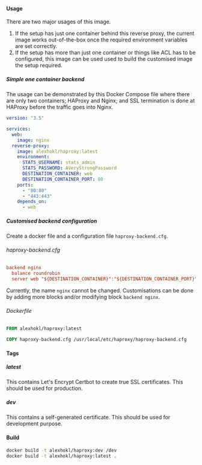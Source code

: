 #### Usage

There are two major usages of this image.

1. If the setup has just one container behind this reverse proxy, the current
   image works out-of-the-box once the required environment variables are set
   correctly.
2. If the setup has more than just one container or things like ACL has to be
   configured, this image can be used used to build the customised image the
   setup required.

##### Simple one container backend

The usage can be demonstrated by this Docker Compose file where there are only
two containers; HAProxy and Nginx; and SSL termination is done at HAProxy
before the traffic goes into Nginx.

```yml
version: "3.5"

services:
  web:
    image: nginx
  reverse-proxy:
    image: alexhokl/haproxy:latest
    environment:
      STATS_USERNAME: stats_admin
      STATS_PASSWORD: AVeryStrongPassword
      DESTINATION_CONTAINER: web
      DESTINATION_CONTAINER_PORT: 80
    ports:
      - "80:80"
      - "443:443"
    depends_on:
      - web
```

##### Customised backend configuration

Create a docker file and a configuration file `haproxy-backend.cfg`.

###### haproxy-backend.cfg

```cfg
backend nginx
  balance roundrobin
  server web "${DESTINATION_CONTAINER}":"${DESTINATION_CONTAINER_PORT}" maxconn 32
```

Currently, the name `nginx` cannot be changed. Customisations can be done by
adding more blocks and/or modifying block `backend nginx`.

###### Dockerfile

```Dockerfile
FROM alexhokl/haproxy:latest

COPY haproxy-backend.cfg /usr/local/etc/haproxy/haproxy-backend.cfg
```

#### Tags

##### latest

This contains Let's Encrypt Certbot to create true SSL certificates. This
should be used for production.

##### dev

This contains a self-generated certificate. This should be used for development
purpose.

#### Build

```sh
docker build -t alexhokl/haproxy:dev /dev
docker build -t alexhokl/haproxy:latest .
```

